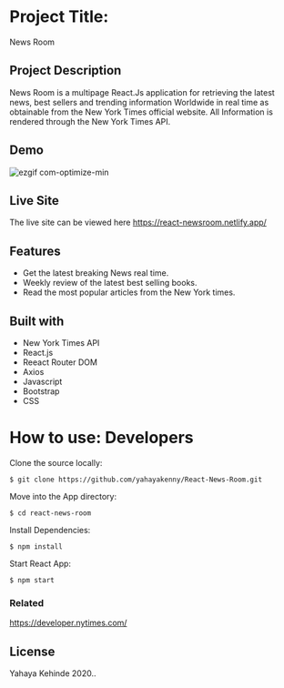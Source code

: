 # Project Title: 
News Room

## Project Description
News Room is a multipage React.Js application for retrieving the latest news, best sellers and trending information Worldwide in real time as obtainable from the New York Times official website. All Information is rendered through the New York Times API.


## Demo
![ezgif com-optimize-min](https://user-images.githubusercontent.com/63402676/92276093-4115ea00-eee8-11ea-90e7-aa38cc1e3fa6.gif)


## Live Site
The live site can be viewed here https://react-newsroom.netlify.app/

## Features
-  Get the latest breaking News real time.
-  Weekly review of the latest best selling books. 
-  Read the most popular articles from the New York times. 


## Built with
- New York Times API
- React.js
- Reeact Router DOM
- Axios
- Javascript
- Bootstrap
- CSS


# How to use: Developers

Clone the source locally:
```
$ git clone https://github.com/yahayakenny/React-News-Room.git
```
Move into the App directory:

```
$ cd react-news-room
```

Install Dependencies:

```
$ npm install
```

Start React App:
```
$ npm start
```

### Related
https://developer.nytimes.com/


## License
Yahaya Kehinde 2020..


